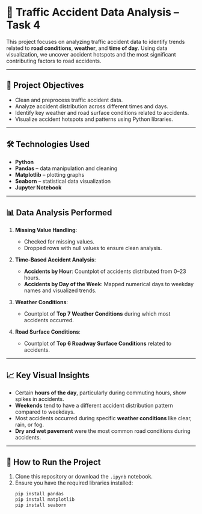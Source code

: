 # 🚦 Traffic Accident Data Analysis – Task 4

This project focuses on analyzing traffic accident data to identify trends related to **road conditions**, **weather**, and **time of day**. Using data visualization, we uncover accident hotspots and the most significant contributing factors to road accidents.

---

## 🎯 Project Objectives

- Clean and preprocess traffic accident data.
- Analyze accident distribution across different times and days.
- Identify key weather and road surface conditions related to accidents.
- Visualize accident hotspots and patterns using Python libraries.

---

## 🛠️ Technologies Used

- **Python**
- **Pandas** – data manipulation and cleaning
- **Matplotlib** – plotting graphs
- **Seaborn** – statistical data visualization
- **Jupyter Notebook**

---

## 📊 Data Analysis Performed

1. **Missing Value Handling**:
   - Checked for missing values.
   - Dropped rows with null values to ensure clean analysis.

2. **Time-Based Accident Analysis**:
   - **Accidents by Hour**: Countplot of accidents distributed from 0–23 hours.
   - **Accidents by Day of the Week**: Mapped numerical days to weekday names and visualized trends.

3. **Weather Conditions**:
   - Countplot of **Top 7 Weather Conditions** during which most accidents occurred.

4. **Road Surface Conditions**:
   - Countplot of **Top 6 Roadway Surface Conditions** related to accidents.

---

## 📈 Key Visual Insights

- Certain **hours of the day**, particularly during commuting hours, show spikes in accidents.
- **Weekends** tend to have a different accident distribution pattern compared to weekdays.
- Most accidents occurred during specific **weather conditions** like clear, rain, or fog.
- **Dry and wet pavement** were the most common road conditions during accidents.

---

## 🚀 How to Run the Project

1. Clone this repository or download the `.ipynb` notebook.
2. Ensure you have the required libraries installed:
   ```bash
   pip install pandas
   pip install matplotlib
   pip install seaborn

